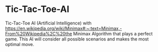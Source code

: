 # Tic-Tac-Toe-AI
Tic-Tac-Toe AI (Artificial Intelligence) with https://en.wikipedia.org/wiki/Minimax#:~:text=Minimax,-From%20Wikipedia%2C%20the Minimax Algorithm that plays a perfect game. This AI will consider all possible scenarios and makes the most optimal move.
